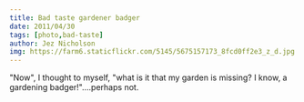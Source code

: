 ```yaml
---
title: Bad taste gardener badger
date: 2011/04/30
tags: [photo,bad-taste]
author: Jez Nicholson
img: https://farm6.staticflickr.com/5145/5675157173_8fcd0ff2e3_z_d.jpg
---
```

"Now", I thought to myself, "what is it that my garden is missing? I know, a gardening badger!"....perhaps not.
